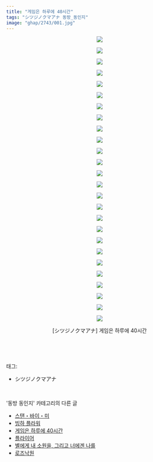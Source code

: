 ```yaml
---
title: "게임은 하루에 40시간"
tags: "シツジノクマアナ 동방_동인지"
image: "ghap/2743/001.jpg"
---
```

<div class="article">
<p style="text-align: center; clear: none; float: none;"><img src="{{ site.nasurl }}/ghap/2743/001.jpg"/></p>
<p style="text-align: center; clear: none; float: none;"><img src="{{ site.nasurl }}/ghap/2743/002.jpg"/></p>
<p style="text-align: center; clear: none; float: none;"><img src="{{ site.nasurl }}/ghap/2743/003.jpg"/></p>
<p style="text-align: center; clear: none; float: none;"><img src="{{ site.nasurl }}/ghap/2743/004.jpg"/></p>
<p style="text-align: center; clear: none; float: none;"><img src="{{ site.nasurl }}/ghap/2743/005.jpg"/></p>
<p style="text-align: center; clear: none; float: none;"><img src="{{ site.nasurl }}/ghap/2743/006.jpg"/></p>
<p style="text-align: center; clear: none; float: none;"><img src="{{ site.nasurl }}/ghap/2743/007.jpg"/></p>
<p style="text-align: center; clear: none; float: none;"><img src="{{ site.nasurl }}/ghap/2743/008.jpg"/></p>
<p style="text-align: center; clear: none; float: none;"><img src="{{ site.nasurl }}/ghap/2743/009.jpg"/></p>
<p style="text-align: center; clear: none; float: none;"><img src="{{ site.nasurl }}/ghap/2743/010.jpg"/></p>
<p style="text-align: center; clear: none; float: none;"><img src="{{ site.nasurl }}/ghap/2743/011.jpg"/></p>
<p style="text-align: center; clear: none; float: none;"><img src="{{ site.nasurl }}/ghap/2743/012.jpg"/></p>
<p style="text-align: center; clear: none; float: none;"><img src="{{ site.nasurl }}/ghap/2743/013.jpg"/></p>
<p style="text-align: center; clear: none; float: none;"><img src="{{ site.nasurl }}/ghap/2743/014.jpg"/></p>
<p style="text-align: center; clear: none; float: none;"><img src="{{ site.nasurl }}/ghap/2743/015.jpg"/></p>
<p style="text-align: center; clear: none; float: none;"><img src="{{ site.nasurl }}/ghap/2743/016.jpg"/></p>
<p style="text-align: center; clear: none; float: none;"><img src="{{ site.nasurl }}/ghap/2743/017.jpg"/></p>
<p style="text-align: center; clear: none; float: none;"><img src="{{ site.nasurl }}/ghap/2743/018.jpg"/></p>
<p style="text-align: center; clear: none; float: none;"><img src="{{ site.nasurl }}/ghap/2743/019.jpg"/></p>
<p style="text-align: center; clear: none; float: none;"><img src="{{ site.nasurl }}/ghap/2743/020.jpg"/></p>
<p style="text-align: center; clear: none; float: none;"><img src="{{ site.nasurl }}/ghap/2743/021.jpg"/></p>
<p style="text-align: center; clear: none; float: none;"><img src="{{ site.nasurl }}/ghap/2743/022.jpg"/></p>
<p style="text-align: center; clear: none; float: none;"><img src="{{ site.nasurl }}/ghap/2743/023.jpg"/></p>
<p style="text-align: center; clear: none; float: none;"><img src="{{ site.nasurl }}/ghap/2743/024.jpg"/></p>
<p style="text-align: center; clear: none; float: none;"><img src="{{ site.nasurl }}/ghap/2743/025.jpg"/></p>
<p style="text-align: center; clear: none; float: none;"><img src="{{ site.nasurl }}/ghap/2743/026.jpg"/></p>
<p style="text-align: center; clear: none; float: none;">[シツジノクマアナ] 게임은 하루에 40시간</p>
<p><br/></p>
</div><br/>
<div class="tagTrail">
<p>태그: </p>
<ul>
<li>シツジノクマアナ</li>
</ul>
</div><br/>
<div class="another">
<p>'동방 동인지' 카테고리의 다른 글</p>
<ul>
<li><a href="/2016-11-25-ghap_2745">스탠・바이・미</a></li>
<li><a href="/2016-11-25-ghap_2744">빙하 플라워</a></li>
<li><a href="/2016-11-25-ghap_2743">게임은 하루에 40시간</a></li>
<li><a href="/2016-11-25-ghap_2742">플라이어</a></li>
<li><a href="/2016-11-25-ghap_2741">별에게 내 소원을, 그리고 너에겐 나를</a></li>
<li><a href="/2016-11-25-ghap_2740">로즈낙원</a></li>
</ul>
</div><br/>
<div class="cb_module cb_fluid">
<div class="cb_wrt cb_profile">
</div><!-- commentList close -->
</div><br/>
